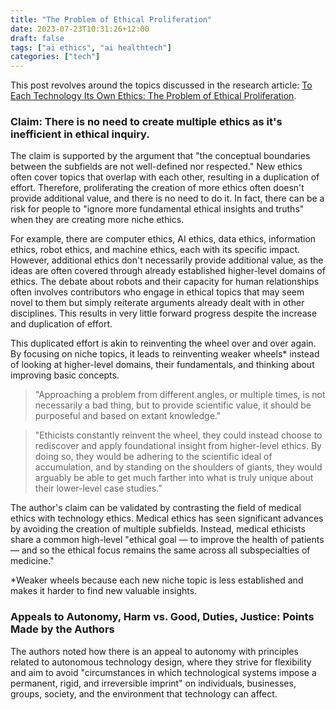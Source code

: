 ```yaml
---
title: "The Problem of Ethical Proliferation"
date: 2023-07-23T10:31:26+12:00
draft: false
tags: ["ai ethics", "ai healthtech"]
categories: ["tech"]
---
```


This post revolves around the topics discussed in the research article: [To Each Technology Its Own Ethics: The Problem of Ethical Proliferation](https://doi.org/10.1007/s13347-022-00591-7).

<!--more-->



### Claim: There is no need to create multiple ethics as it's inefficient in ethical inquiry.

The claim is supported by the argument that "the conceptual boundaries between the subfields are not well-defined nor respected." New ethics often cover topics that overlap with each other, resulting in a duplication of effort. Therefore, proliferating the creation of more ethics often doesn't provide additional value, and there is no need to do it. In fact, there can be a risk for people to "ignore more fundamental ethical insights and truths" when they are creating more niche ethics.

For example, there are computer ethics, AI ethics, data ethics, information ethics, robot ethics, and machine ethics, each with its specific impact. However, additional ethics don't necessarily provide additional value, as the ideas are often covered through already established higher-level domains of ethics. The debate about robots and their capacity for human relationships often involves contributors who engage in ethical topics that may seem novel to them but simply reiterate arguments already dealt with in other disciplines. This results in very little forward progress despite the increase and duplication of effort.

This duplicated effort is akin to reinventing the wheel over and over again. By focusing on niche topics, it leads to reinventing weaker wheels* instead of looking at higher-level domains, their fundamentals, and thinking about improving basic concepts. 

>"Approaching a problem from different angles, or multiple times, is not necessarily a bad thing, but to provide scientific value, it should be purposeful and based on extant knowledge." 

>"Ethicists constantly reinvent the wheel, they could instead choose to rediscover and apply foundational insight from higher-level ethics. By doing so, they would be adhering to the scientific ideal of accumulation, and by standing on the shoulders of giants, they would arguably be able to get much farther into what is truly unique about their lower-level case studies.”	

The author's claim can be validated by contrasting the field of medical ethics with technology ethics. Medical ethics has seen significant advances by avoiding the creation of multiple subfields. Instead, medical ethicists share a common high-level "ethical goal — to improve the health of patients — and so the ethical focus remains the same across all subspecialties of medicine."

*Weaker wheels because each new niche topic is less established and makes it harder to find new valuable insights.

### Appeals to Autonomy, Harm vs. Good, Duties, Justice: Points Made by the Authors
The authors noted how there is an appeal to autonomy with principles related to autonomous technology design, where they strive for flexibility and aim to avoid "circumstances in which technological systems impose a permanent, rigid, and irreversible imprint" on individuals, businesses, groups, society, and the environment that technology can affect.
